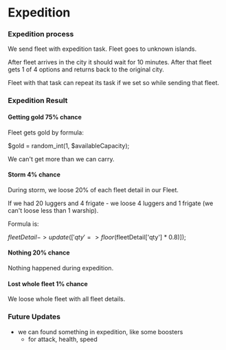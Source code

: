 # Expedition

### Expedition process

We send fleet with expedition task.
Fleet goes to unknown islands.

After fleet arrives in the city it should wait for 10 minutes. 
After that fleet gets 1 of 4 options and returns back to the original city.

Fleet with that task can repeat its task if we set so while sending that fleet.

### Expedition Result
#### Getting gold 75% chance

Fleet gets gold by formula:

$gold = random_int(1, $availableCapacity);

We can't get more than we can carry.

#### Storm 4% chance

During storm, we loose 20% of each fleet detail in our Fleet.

If we had 20 luggers and 4 frigate - we loose 4 luggers and 1 frigate (we can't loose less than 1 warship).

Formula is:

$fleetDetail->update(['qty' => floor($fleetDetail['qty'] * 0.8)]);

#### Nothing 20% chance

Nothing happened during expedition.

#### Lost whole fleet 1% chance

We loose whole fleet with all fleet details.

### Future Updates

- we can found something in expedition, like some boosters
  - for attack, health, speed
